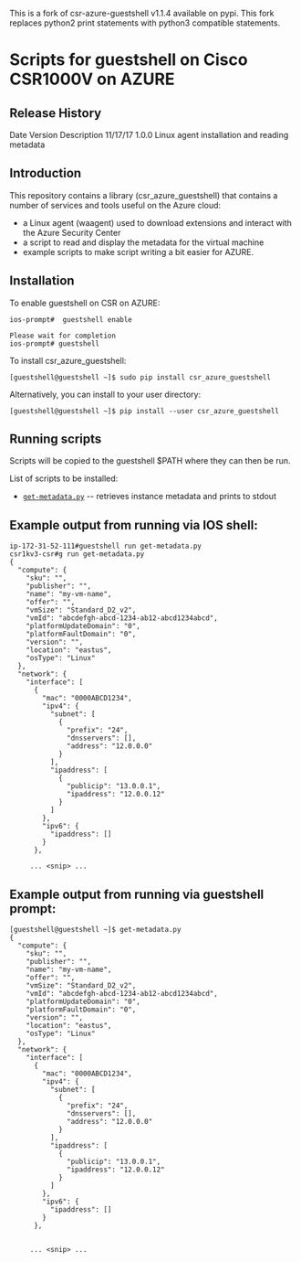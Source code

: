 This is a fork of csr-azure-guestshell v1.1.4 available on pypi.
This fork replaces python2 print statements with python3 compatible statements.


# Scripts for guestshell on Cisco CSR1000V on AZURE

## Release History

Date	   Version	Description
11/17/17   1.0.0	Linux agent installation and reading metadata


## Introduction

This repository contains a library (csr_azure_guestshell) that contains 
a number of services and tools useful on the Azure cloud:
 - a Linux agent (waagent) used to download extensions and interact with the 
   Azure Security Center
 - a script to read and display the metadata for the virtual machine
 - example scripts to make script writing a bit easier for AZURE.

## Installation 

To enable guestshell on CSR on AZURE:
```
ios-prompt#  guestshell enable

Please wait for completion
ios-prompt# guestshell

```

To install csr_azure_guestshell:

```
[guestshell@guestshell ~]$ sudo pip install csr_azure_guestshell
```
Alternatively, you can install to your user directory:
```
[guestshell@guestshell ~]$ pip install --user csr_azure_guestshell
```

## Running scripts 

Scripts will be copied to the guestshell $PATH where they can then be run.  

List of scripts to be installed:
* [```get-metadata.py```](bin/get-metadata.py) -- retrieves instance metadata and prints to stdout


## Example output from running via IOS shell:

```
ip-172-31-52-111#guestshell run get-metadata.py
csr1kv3-csr#g run get-metadata.py
{
  "compute": {
    "sku": "", 
    "publisher": "", 
    "name": "my-vm-name", 
    "offer": "", 
    "vmSize": "Standard_D2_v2", 
    "vmId": "abcdefgh-abcd-1234-ab12-abcd1234abcd", 
    "platformUpdateDomain": "0", 
    "platformFaultDomain": "0", 
    "version": "", 
    "location": "eastus", 
    "osType": "Linux"
  }, 
  "network": {
    "interface": [
      {
        "mac": "0000ABCD1234", 
        "ipv4": {
          "subnet": [
            {
              "prefix": "24", 
              "dnsservers": [], 
              "address": "12.0.0.0"
            }
          ], 
          "ipaddress": [
            {
              "publicip": "13.0.0.1", 
              "ipaddress": "12.0.0.12"
            }
          ]
        }, 
        "ipv6": {
          "ipaddress": []
        }
      }, 

     ... <snip> ...

```

## Example output from running via guestshell prompt:

```
[guestshell@guestshell ~]$ get-metadata.py
{
  "compute": {
    "sku": "", 
    "publisher": "", 
    "name": "my-vm-name", 
    "offer": "", 
    "vmSize": "Standard_D2_v2", 
    "vmId": "abcdefgh-abcd-1234-ab12-abcd1234abcd", 
    "platformUpdateDomain": "0", 
    "platformFaultDomain": "0", 
    "version": "", 
    "location": "eastus", 
    "osType": "Linux"
  }, 
  "network": {
    "interface": [
      {
        "mac": "0000ABCD1234", 
        "ipv4": {
          "subnet": [
            {
              "prefix": "24", 
              "dnsservers": [], 
              "address": "12.0.0.0"
            }
          ], 
          "ipaddress": [
            {
              "publicip": "13.0.0.1", 
              "ipaddress": "12.0.0.12"
            }
          ]
        }, 
        "ipv6": {
          "ipaddress": []
        }
      }, 


     ... <snip> ...
```
